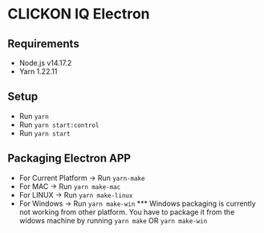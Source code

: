 # CLICKON IQ Electron

## Requirements

- Node.js v14.17.2
- Yarn 1.22.11

## Setup
- Run `yarn`
- Run `yarn start:control`
- Run `yarn start`

## Packaging Electron APP
- For Current Platform -> Run `yarn-make`
- For MAC -> Run `yarn make-mac`
- For LINUX -> Run `yarn make-linux`
- For Windows -> Run `yarn make-win`
*** Windows packaging is currently not working from other platform. You have to package it from the widows 
    machine by running `yarn make` OR `yarn make-win`